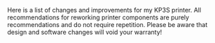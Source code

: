 Here is a list of changes and improvements for my KP3S printer.
All recommendations for reworking printer components are purely recommendations and do not require repetition. Please be aware that design and software changes will void your warranty!
